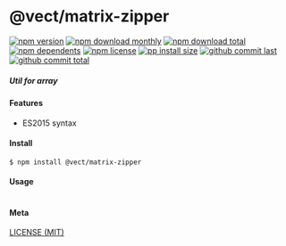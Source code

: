 # @vect/matrix-zipper

[![npm version][badge-npm-version]][url-npm]
[![npm download monthly][badge-npm-download-monthly]][url-npm]
[![npm download total][badge-npm-download-total]][url-npm]
[![npm dependents][badge-npm-dependents]][url-github]
[![npm license][badge-npm-license]][url-npm]
[![pp install size][badge-pp-install-size]][url-pp]
[![github commit last][badge-github-last-commit]][url-github]
[![github commit total][badge-github-commit-count]][url-github]

[//]: <> (Shields)
[badge-npm-version]: https://flat.badgen.net/npm/v/@vect/matrix-zipper
[badge-npm-download-monthly]: https://flat.badgen.net/npm/dm/@vect/matrix-zipper
[badge-npm-download-total]:https://flat.badgen.net/npm/dt/@vect/matrix-zipper
[badge-npm-dependents]: https://flat.badgen.net/npm/dependents/@vect/matrix-zipper
[badge-npm-license]: https://flat.badgen.net/npm/license/@vect/matrix-zipper
[badge-pp-install-size]: https://flat.badgen.net/packagephobia/install/@vect/matrix-zipper
[badge-github-last-commit]: https://flat.badgen.net/github/last-commit/hoyeungw/vect
[badge-github-commit-count]: https://flat.badgen.net/github/commits/hoyeungw/vect

[//]: <> (Link)
[url-npm]: https://npmjs.org/package/@vect/matrix-zipper
[url-pp]: https://packagephobia.now.sh/result?p=@vect/matrix-zipper
[url-github]: https://github.com/hoyeungw/vect

##### Util for array

#### Features

- ES2015 syntax

#### Install
```console
$ npm install @vect/matrix-zipper
```

#### Usage
```js
```

#### Meta
[LICENSE (MIT)](LICENSE)
